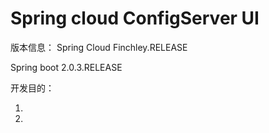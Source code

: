 # Spring cloud ConfigServer UI

版本信息：
Spring Cloud Finchley.RELEASE

Spring boot 2.0.3.RELEASE

开发目的：

1.
2.
